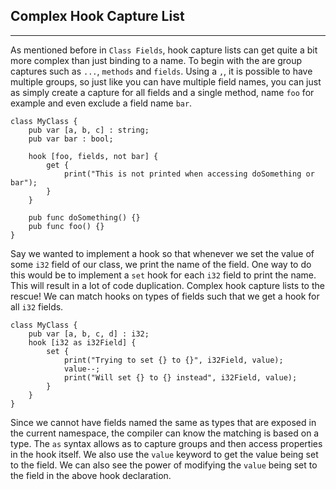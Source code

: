 ## Complex Hook Capture List
________________________________________________________________________________

As mentioned before in `Class Fields`, hook capture lists can get quite a bit
more complex than just binding to a name. To begin with the are group captures
such as `...`, `methods` and `fields`. Using a `,`, it is possible to have
multiple groups, so just like you can have multiple field names, you can just
as simply create a capture for all fields and a single method, name `foo` for
example and even exclude a field name `bar`.

```
class MyClass {
    pub var [a, b, c] : string;
    pub var bar : bool;

    hook [foo, fields, not bar] { 
        get {
            print("This is not printed when accessing doSomething or bar");
        }
    }

    pub func doSomething() {}
    pub func foo() {}
}
```

Say we wanted to implement a hook so that whenever we set the value of some
`i32` field of our class, we print the name of the field. One way to do this
would be to implement a `set` hook for each `i32` field to print the name. This
will result in a lot of code duplication. Complex hook capture lists to the
rescue! We can match hooks on types of fields such that we get a hook for all
`i32` fields.

```
class MyClass {
    pub var [a, b, c, d] : i32;
    hook [i32 as i32Field] { 
        set {
            print("Trying to set {} to {}", i32Field, value);
            value--;
            print("Will set {} to {} instead", i32Field, value);
        }
    }
}
```

Since we cannot have fields named the same as types that are exposed in the
current namespace, the compiler can know the matching is based on a type. The
`as` syntax allows as to capture groups and then access properties in the hook
itself. We also use the `value` keyword to get the value being set to the field.
We can also see the power of modifying the `value` being set to the field in the
above hook declaration.
